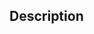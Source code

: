 ## Description
<!-- 
Describe your changes here to communicate to the maintainers why we should accept this pull request. 
If it fixes a bug or resolves a feature request, be sure to include a link to that issue.
-->

<!--
Checklist
---------
If you're unsure about any of the items below, don't hesitate to ask. We're here to help! 
This is simply a reminder of what we are going to look for before merging your code.

- This PR is against **develop** branch (not applicable for hotfixes)
- You have included a link to the issue on GitHub or JIRA (if any)
- You have read the [CONTRIBUTING](https://github.com/scaleoutsystems/fedn/blob/master/CONTRIBUTING.md) doc
- You have included tests to complement my changes
- You have updated the related documentation (if necessary) 
- You have added a reviewer for this pull request
-->
